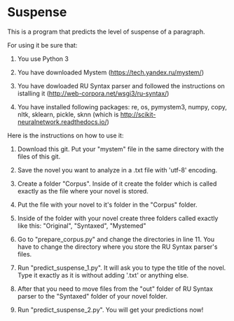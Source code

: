# Suspense
This is a program that predicts the level of suspense of a paragraph.

For using it be sure that:

1. You use Python 3

2. You have downloaded Mystem (https://tech.yandex.ru/mystem/)

3. You have dowloaded RU Syntax parser and followed the instructions on istalling it (http://web-corpora.net/wsgi3/ru-syntax/)

4. You have installed following packages: re, os, pymystem3, numpy, copy, nltk, sklearn, pickle, sknn (which is http://scikit-neuralnetwork.readthedocs.io/) 



Here is the instructions on how to use it:

1. Download this git. Put your "mystem" file in the same directory with the files of this git.

2. Save the novel you want to analyze in a .txt file with 'utf-8' encoding.

3. Create a folder "Corpus". Inside of it create the folder which is called exactly as the file where your novel is stored.

4. Put the file with your novel to it's folder in the "Corpus" folder.

5. Inside of the folder with your novel create three folders called exactly like this: "Original", "Syntaxed", "Mystemed"

6. Go to "prepare_corpus.py" and change the directories in line 11. You have to change the directory where you store the RU Syntax parser's files. 

7. Run "predict_suspense_1.py". It will ask you to type the title of the novel. Type it exactly as it is without adding '.txt' or anything else.

8. After that you need to move files from the "out" folder of RU Syntax parser to the "Syntaxed" folder of your novel folder.

9. Run "predict_suspense_2.py". You will get your predictions now!


